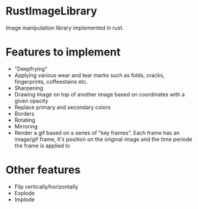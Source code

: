 # RustImageLibrary
Image manipulation library implemented in rust.

# Features to implement
* "Deepfrying"
*  Applying various wear and tear marks such as folds, cracks, fingerprints, coffeestains etc.  
*  Sharpening
*  Drawing image on top of another image based on coordinates with a given opacity
*  Replace primary and secondary colors
*  Borders
*  Rotating
*  Mirroring
*  Render a gif based on a series of "key frames". Each frame has an image/gif frame, it's position on the original image and the time periode the frame is applied to

# Other features
*  Flip vertically/horizontally
*  Explode
*  Implode
